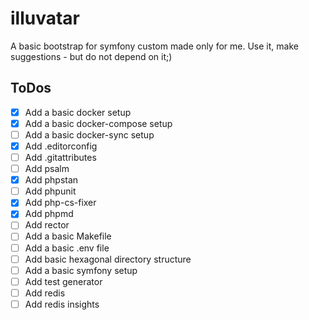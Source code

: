 # illuvatar

A basic bootstrap for symfony custom made only for me. Use it, make suggestions - but do not depend on it;)

## ToDos

- [x] Add a basic docker setup
- [x] Add a basic docker-compose setup
- [ ] Add a basic docker-sync setup
- [x] Add .editorconfig
- [ ] Add .gitattributes
- [ ] Add psalm 
- [x] Add phpstan
- [ ] Add phpunit
- [x] Add php-cs-fixer
- [x] Add phpmd
- [ ] Add rector
- [ ] Add a basic Makefile
- [ ] Add a basic .env file
- [ ] Add basic hexagonal directory structure
- [ ] Add a basic symfony setup
- [ ] Add test generator
- [ ] Add redis
- [ ] Add redis insights